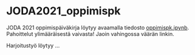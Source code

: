 # JODA2021_oppimispk
JODA 2021 oppimispäiväkirja löytyy avaamalla tiedosto <a href="https://github.com/noorasaros/JODA2021_oppimispk/blob/main/oppimispk.ipynb">oppimispk.ipynb</a>. Pahoittelut ylimääräisestä vaivasta! Jaoin vahingossa väärän linkin.

Harjoitustyö löytyy ...
